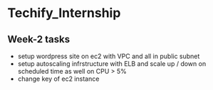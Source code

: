 # Techify_Internship
## Week-2 tasks 
  - setup wordpress site on ec2 with VPC and all in public subnet
  - setup autoscaling infrstructure with ELB and scale up / down on scheduled time as well on CPU > 5%
  - change key of ec2 instance
